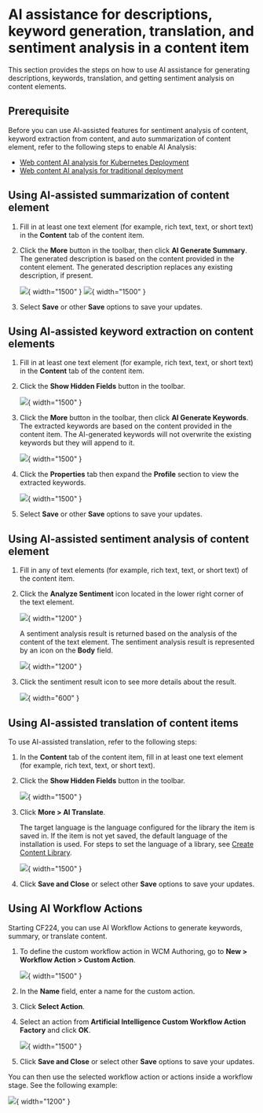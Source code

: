# AI assistance for descriptions, keyword generation, translation, and sentiment analysis in a content item

This section provides the steps on how to use AI assistance for generating descriptions, keywords, translation, and getting sentiment analysis on content elements.

## Prerequisite

Before you can use AI-assisted features for sentiment analysis of content, keyword extraction from content, and auto summarization of content element, refer to the following steps to enable AI Analysis:

- [Web content AI analysis for Kubernetes Deployment](../../../../../get_started/plan_deployment/container_deployment/wcm_content_ai_analysis.md)
- [Web content AI analysis for traditional deployment](../../../../../get_started/plan_deployment/traditional_deployment/wcm_env/wcm_ai_analysis.md)

## Using AI-assisted summarization of content element

1. Fill in at least one text element (for example, rich text, text, or short text) in the **Content** tab of the content item.

2. Click the **More** button in the toolbar, then click **AI Generate Summary**. The generated description is based on the content provided in the content element. The generated description replaces any existing description, if present.

    ![](../../../../../assets/HCL_Authoring_Portlet_Generate_Description_Toolbar.png){ width="1500" }
    ![](../../../../../assets/HCL_Authoring_Portlet_Generate_Description_GeneratedDescription.png){ width="1500" }

3. Select **Save** or other **Save** options to save your updates.

## Using AI-assisted keyword extraction on content elements

1. Fill in at least one text element (for example, rich text, text, or short text) in the **Content** tab of the content item.

2. Click the **Show Hidden Fields** button in the toolbar.

    ![](../../../../../assets/HCL_Authoring_Portlet_Generate_Keywords_ShowHiddenFields.png){ width="1500" }

3. Click the **More** button in the toolbar, then click **AI Generate Keywords**. The extracted keywords are based on the content provided in the content item. The AI-generated keywords will not overwrite the existing keywords but they will append to it.

    ![](../../../../../assets/HCL_Authoring_Portlet_Generate_Keywords_Toolbar.png){ width="1500" }

4. Click the **Properties** tab then expand the **Profile** section to view the extracted keywords.

    ![](../../../../../assets/HCL_Authoring_Portlet_Generate_Keywords_GeneratedKeywords.png){ width="1500" }

5. Select **Save** or other **Save** options to save your updates.

## Using AI-assisted sentiment analysis of content element

1. Fill in any of text elements (for example, rich text, text, or short text) of the content item.

2. Click the **Analyze Sentiment** icon located in the lower right corner of the text element. 

    ![](../../../../../assets/HCL_Authoring_Portlet_SentimentAnalysis_AnalyzeSentiment.png){ width="1200" }
    
    A sentiment analysis result is returned based on the analysis of the content of the text element. The sentiment analysis result is represented by an icon on the **Body** field.
    
    ![](../../../../../assets/HCL_Authoring_Portlet_SentimentAnalysis_SentimentResult.png){ width="1200" }

3. Click the sentiment result icon to see more details about the result.

    ![](../../../../../assets/HCL_Authoring_Portlet_SentimentAnalysis_SentimentPopover.png){ width="600" }

## Using AI-assisted translation of content items

To use AI-assisted translation, refer to the following steps:

1. In the **Content** tab of the content item, fill in at least one text element (for example, rich text, text, or short text).

2. Click the **Show Hidden Fields** button in the toolbar.

    ![](../../../../../assets/HCL_Authoring_Portlet_Generate_Keywords_ShowHiddenFields.png){ width="1500" }

3. Click **More > AI Translate**. 
    
    The target language is the language configured for the library the item is saved in. If the item is not yet saved, the default language of the installation is used. For steps to set the language of a library, see [Create Content Library](../../web_content_libraries/oob_content_createlib.md).

    ![](../../../../../assets/HCL_Authoring_Portlet_Translate_Toolbar.png){ width="1500" }

5. Click **Save and Close** or select other **Save** options to save your updates.

## Using AI Workflow Actions

Starting CF224, you can use AI Workflow Actions to generate keywords, summary, or translate content.

1. To define the custom workflow action in WCM Authoring, go to **New > Workflow Action > Custom Action**.
     
     ![](../../../../../assets/HCL_Authoring_Portlet_Custom_Action.png){ width="1500" }

2. In the **Name** field, enter a name for the custom action. 
3. Click **Select Action**.
4. Select an action from **Artificial Intelligence Custom Workflow Action Factory** and click **OK**.

     ![](../../../../../assets/HCL_Authoring_Portlet_Custom_Action_Select.png){ width="1500" }

3. Click **Save and Close** or select other **Save** options to save your updates.

You can then use the selected workflow action or actions inside a workflow stage. See the following example:

![](../../../../../assets/HCL_Authoring_Portlet_Custom_Workflow_Stage.png){ width="1200" }
